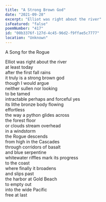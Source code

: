 ```yaml
---
title: "A Strong Brown God"
date: "2021-09-28"
excerpt: "Elliot was right about the river"
isFeatured: "false"
poemNumber: "417"
id: "00b3376f-127d-4c45-96d2-f9ffae5c7777"
location: "Unknown"
---
```


A Song for the Rogue

Elliot was right about the river  
at least today  
after the first fall rains  
it truly is a strong brown god  
though I would argue  
neither sullen nor looking  
to be tamed  
intractable perhaps and forceful yes  
its lithe bronze body flowing  
effortless  
the way a python glides across  
the forest floor  
or clouds stream overhead  
in a windstorm  
the Rogue descends  
from high in the Cascades  
through corridors of basalt  
and blue serpentine  
whitewater riffles mark its progress  
to the coast  
where finally it broadens  
and slips past  
the harbor at Gold Beach  
to empty out  
into the wide Pacific  
free at last
